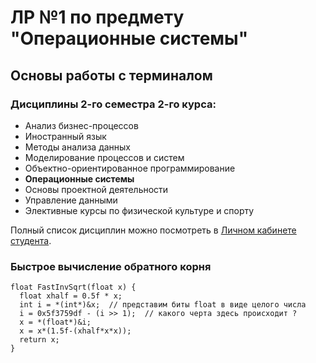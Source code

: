 # ЛР №1 по предмету "Операционные системы"
## Основы работы с терминалом
### Дисциплины 2-го семестра 2-го курса:
- Анализ бизнес-процессов
- Иностранный язык
- Методы анализа данных
- Моделирование процессов и систем
- Объектно-ориентированное программирование
- **Операционные системы**
- Основы проектной деятельности
- Управление данными
- Элективные курсы по физической культуре и спорту

Полный список дисциплин можно посмотреть в [Личном кабинете студента](https://int.istu.edu).

### Быстрое вычисление обратного корня
    float FastInvSqrt(float x) {
      float xhalf = 0.5f * x;
      int i = *(int*)&x;  // представим биты float в виде целого числа
      i = 0x5f3759df - (i >> 1);  // какого черта здесь происходит ?
      x = *(float*)&i;
      x = x*(1.5f-(xhalf*x*x));
      return x;
    }
